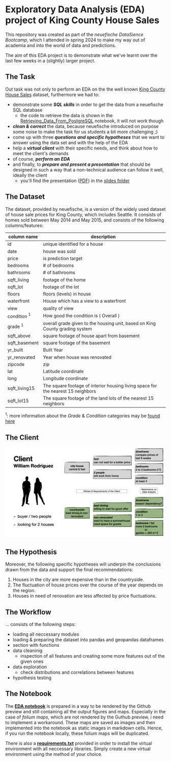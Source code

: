 # Exploratory Data Analysis (EDA) project of King County House Sales

This repository was created as part of the _neuefische DataSience Bootcamp_, which I attended in spring 2024 to make my way out of academia and into the world of data and predictions. 

The aim of this EDA project is to demonstrate what we've learnt over the last few weeks in a (slightly) larger project.

## The Task

Out task was not only to perform an EDA on the the well known [King County House Sales](https://www.kaggle.com/datasets/harlfoxem/housesalesprediction/data) dataset, furthermore we had to:

- demonstrate some **_SQL skills_** in order to get the data from a neuefische SQL database
  - the code to retrieve the data is shown in the [Retrieving_Data_From_PostgreSQL](./Retrieving_Data_From_PostgreSQL.ipynbRet) notebook, it will not work though
- **_clean & correct_** the data, because neuefische introduced on purpose some noise to make the task for us students a bit more challenging ;)
- come up with three **_questions and specific hypotheses_** that we want to answer using the data set and with the help of the EDA
- help a **_virtual client_** with their specific needs, and think about how to meet the client's demands
- of course, **_perform an EDA_**
- and finally, to **_prepare and present a presentation_** that should be designed in such a way that a non-technical audience can follow it well, ideally the client
  - you'll find the presentation ([PDF](./slides/EDA.pdf)) in the [slides folder](./slides)

## The Dataset

The dataset, provided by neuefische, is a version of the widely used dataset of house sale prices for King County, which includes Seattle. It consists of homes sold between May 2014 and May 2015, and consists of the following columns/features:

| column name | description |
| --- | ----------- |
| id | unique identified for a house |
| date | house was sold |
| price | is prediction target |
| bedrooms | # of bedrooms |
| bathrooms | # of bathrooms |
| sqft_living | footage of the home |
| sqft_lot | footage of the lot |
| floors | floors (levels) in house |
| waterfront | House which has a view to a waterfront |
| view | quality of view |
| condition $^1$ | How good the condition is ( Overall ) |
| grade $^1$ | overall grade given to the housing unit, based on King County grading system |
| sqft_above | square footage of house apart from basement |
| sqft_basement | square footage of the basement |
| yr_built | Built Year |
| yr_renovated | Year when house was renovated |
| zipcode | zip |
| lat | Latitude coordinate |
| long | Longitude coordinate |
| sqft_living15 | The square footage of interior housing living space for the nearest 15 neighbors |
| sqft_lot15 | The square footage of the land lots of the nearest 15 neighbors |

$^1$: more information about the _Grade_ & _Condition_ categories may be [found here](https://info.kingcounty.gov/assessor/esales/Glossary.aspx?type=r)

## The Client

![client](misc/client.jpeg)

## The Hypothesis

Moreover, the following specific hypotheses will underpin the conclusions drawn from the data and support the final recommendations:

1. Houses in the city are more expensive than in the countryside.
2. The fluctuation of house prices over the course of the year depends on the region.
3. Houses in need of renovation are less affected by price fluctuations.

## The Workflow

... consists of the following steps:

- loading all neccessary modules
- loading & preparing the dataset into pandas and geopandas dataframes
- section with functions
- data cleaninig
  - inspection of all features and creating some more features out of the given ones
- data exploration
  - check distributions and correlations between features
- hypothesis testing

## The Notebook

The [**EDA notebook**](./EDA.ipynb) is prepared in a way to be rendered by the Github preview and still containing all the output figures and maps. Especially in the case of _folium maps_, which are not rendered by the Guthub preview, i need to implement a workaround. These maps are saved as images and then implemented into the notebook as static images in markdown cells. Hence, if you run the notebook locally, these folium maps will be duplicated.

There is also a [**requirements.txt**](./requirements.txt) provided in order to install the virtual environment with all neccessary libraries. Simply create a new virtual environment using the method of your choice.

